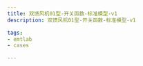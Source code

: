 ```yaml
---
title: 双馈风机01型-开关函数-标准模型-v1
description: 双馈风机01型-开关函数-标准模型-v1

tags:
- emtlab
- cases

---
```


<!-- import DocCardList from '@theme/DocCardList';

<DocCardList /> -->